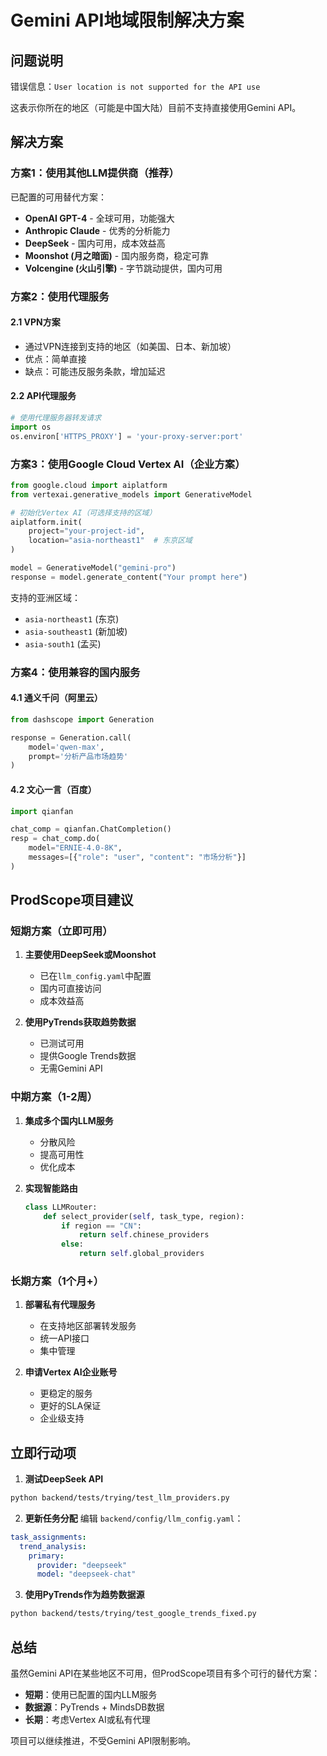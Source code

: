 # Gemini API地域限制解决方案

## 问题说明
错误信息：`User location is not supported for the API use`

这表示你所在的地区（可能是中国大陆）目前不支持直接使用Gemini API。

## 解决方案

### 方案1：使用其他LLM提供商（推荐）

已配置的可用替代方案：
- **OpenAI GPT-4** - 全球可用，功能强大
- **Anthropic Claude** - 优秀的分析能力
- **DeepSeek** - 国内可用，成本效益高
- **Moonshot (月之暗面)** - 国内服务商，稳定可靠
- **Volcengine (火山引擎)** - 字节跳动提供，国内可用

### 方案2：使用代理服务

#### 2.1 VPN方案
- 通过VPN连接到支持的地区（如美国、日本、新加坡）
- 优点：简单直接
- 缺点：可能违反服务条款，增加延迟

#### 2.2 API代理服务
```python
# 使用代理服务器转发请求
import os
os.environ['HTTPS_PROXY'] = 'your-proxy-server:port'
```

### 方案3：使用Google Cloud Vertex AI（企业方案）

```python
from google.cloud import aiplatform
from vertexai.generative_models import GenerativeModel

# 初始化Vertex AI（可选择支持的区域）
aiplatform.init(
    project="your-project-id",
    location="asia-northeast1"  # 东京区域
)

model = GenerativeModel("gemini-pro")
response = model.generate_content("Your prompt here")
```

支持的亚洲区域：
- `asia-northeast1` (东京)
- `asia-southeast1` (新加坡)
- `asia-south1` (孟买)

### 方案4：使用兼容的国内服务

#### 4.1 通义千问（阿里云）
```python
from dashscope import Generation

response = Generation.call(
    model='qwen-max',
    prompt='分析产品市场趋势'
)
```

#### 4.2 文心一言（百度）
```python
import qianfan

chat_comp = qianfan.ChatCompletion()
resp = chat_comp.do(
    model="ERNIE-4.0-8K",
    messages=[{"role": "user", "content": "市场分析"}]
)
```

## ProdScope项目建议

### 短期方案（立即可用）
1. **主要使用DeepSeek或Moonshot**
   - 已在`llm_config.yaml`中配置
   - 国内可直接访问
   - 成本效益高

2. **使用PyTrends获取趋势数据**
   - 已测试可用
   - 提供Google Trends数据
   - 无需Gemini API

### 中期方案（1-2周）
1. **集成多个国内LLM服务**
   - 分散风险
   - 提高可用性
   - 优化成本

2. **实现智能路由**
   ```python
   class LLMRouter:
       def select_provider(self, task_type, region):
           if region == "CN":
               return self.chinese_providers
           else:
               return self.global_providers
   ```

### 长期方案（1个月+）
1. **部署私有代理服务**
   - 在支持地区部署转发服务
   - 统一API接口
   - 集中管理

2. **申请Vertex AI企业账号**
   - 更稳定的服务
   - 更好的SLA保证
   - 企业级支持

## 立即行动项

1. **测试DeepSeek API**
```bash
python backend/tests/trying/test_llm_providers.py
```

2. **更新任务分配**
编辑 `backend/config/llm_config.yaml`：
```yaml
task_assignments:
  trend_analysis:
    primary:
      provider: "deepseek"
      model: "deepseek-chat"
```

3. **使用PyTrends作为趋势数据源**
```bash
python backend/tests/trying/test_google_trends_fixed.py
```

## 总结

虽然Gemini API在某些地区不可用，但ProdScope项目有多个可行的替代方案：
- **短期**：使用已配置的国内LLM服务
- **数据源**：PyTrends + MindsDB数据
- **长期**：考虑Vertex AI或私有代理

项目可以继续推进，不受Gemini API限制影响。
